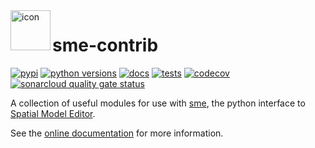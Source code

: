 <img align="left" width="64" height="64" src="https://raw.githubusercontent.com/spatial-model-editor/spatial-model-editor/master/src/core/resources/icon.iconset/icon_32x32@2x.png" alt="icon">

# sme-contrib

[![pypi](https://img.shields.io/pypi/v/sme-contrib.svg)](https://pypi.org/project/sme-contrib)
[![python versions](https://img.shields.io/pypi/pyversions/sme-contrib)](https://pypi.org/project/sme-contrib)
[![docs](https://readthedocs.org/projects/sme-contrib/badge/?version=latest)](https://sme-contrib.readthedocs.io)
[![tests](https://github.com/spatial-model-editor/sme-contrib/workflows/Tests/badge.svg)](https://github.com/spatial-model-editor/sme-contrib/actions?query=workflow%3ATests)
[![codecov](https://codecov.io/gh/spatial-model-editor/sme-contrib/branch/master/graph/badge.svg?token=jG4pg9APRN)](https://codecov.io/gh/spatial-model-editor/sme-contrib)
[![sonarcloud quality gate status](https://sonarcloud.io/api/project_badges/measure?project=spatial-model-editor_sme_contrib&metric=alert_status)](https://sonarcloud.io/dashboard?id=spatial-model-editor_sme_contrib)

A collection of useful modules for use with [sme](https://pypi.org/project/sme/),
the python interface to [Spatial Model Editor](https://spatial-model-editor.github.io).

See the [online documentation](https://sme-contrib.readthedocs.io) for more information.
